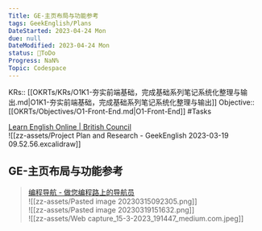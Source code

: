 ```yaml
---
Title: GE-主页布局与功能参考
tags: GeekEnglish/Plans
DateStarted: 2023-04-24 Mon
due: null
DateModified: 2023-04-24 Mon
status: 💚ToDo
Progress: NaN%
Topic: Codespace
---
```

KRs:: [[OKRTs/KRs/O1K1-夯实前端基础，完成基础系列笔记系统化整理与输出.md|O1K1-夯实前端基础，完成基础系列笔记系统化整理与输出]]
Objective:: [[OKRTs/Objectives/O1-Front-End.md|O1-Front-End]]
#Tasks

[Learn English Online | British Council](https://learnenglish.britishcouncil.org/)  
![[zz-assets/Project Plan and Research - GeekEnglish 2023-03-19 09.52.56.excalidraw]]

## GE-主页布局与功能参考

> [编程导航 - 做您编程路上的导航员](https://www.code-nav.cn/)  
> ![[zz-assets/Pasted image 20230315092305.png]]  
> ![[zz-assets/Pasted image 20230319151632.png]]  
> ![[zz-assets/Web capture_15-3-2023_191447_medium.com.jpeg]]
